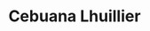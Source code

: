---
title: "Cebuana Lhuillier"
url: /tarlac-city/cebuana-lhuillier-f-tanedo-street/
shop: pawnbroker
---
